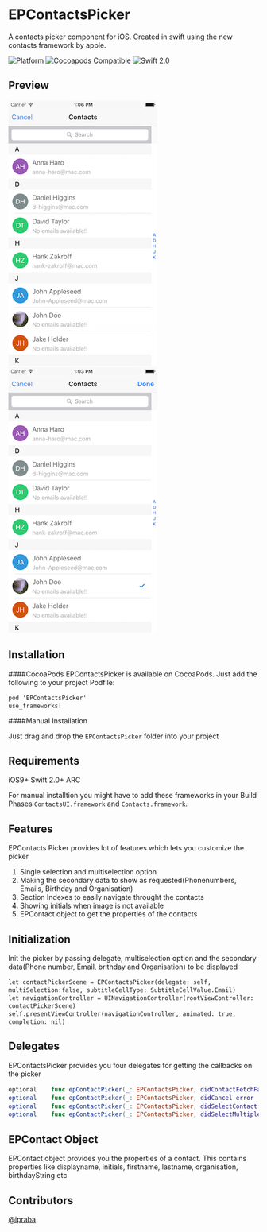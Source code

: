 EPContactsPicker
===========
A contacts picker component for iOS. Created in swift using the new contacts framework by apple. 


[![Platform](https://img.shields.io/cocoapods/p/EPContactsPicker.svg?style=flat)](http://cocoapods.org/pods/EPContactsPicker)
[![Cocoapods Compatible](https://img.shields.io/cocoapods/v/EPContactsPicker.svg?style=flat)](http://cocoadocs.org/docsets/EPContactsPicker)
[![Swift 2.0](https://img.shields.io/badge/Swift-2.0-orange.svg?style=flat)](https://developer.apple.com/swift/)


Preview
-------
![Single Selection](https://raw.githubusercontent.com/ipraba/EPContactsPicker/master/Screenshots/Screen2.png)    ![Multi Selection](https://raw.githubusercontent.com/ipraba/EPContactsPicker/master/Screenshots/Screen3.png)

Installation
------------

####CocoaPods
EPContactsPicker is available on CocoaPods. Just add the following to your project Podfile:
```
pod 'EPContactsPicker'
use_frameworks!
```
####Manual Installation

Just drag and drop the `EPContactsPicker` folder into your project


Requirements
------------
iOS9+
Swift 2.0+
ARC

For manual installtion you might have to add these frameworks in your Build Phases
`ContactsUI.framework` and `Contacts.framework`.

Features
--------

EPContacts Picker provides lot of features which lets you customize the picker

1. Single selection and multiselection option
2. Making the secondary data to show as requested(Phonenumbers, Emails, Birthday and Organisation)
3. Section Indexes to easily navigate throught the contacts
4. Showing initials when image is not available
5. EPContact object to get the properties of the contacts

Initialization
--------------
Init the picker by passing delegate, multiselection option and the secondary data(Phone number, Email, brithday and Organisation) to be displayed

    let contactPickerScene = EPContactsPicker(delegate: self, multiSelection:false, subtitleCellType: SubtitleCellValue.Email)
    let navigationController = UINavigationController(rootViewController: contactPickerScene)
    self.presentViewController(navigationController, animated: true, completion: nil)

Delegates
--------
EPContactsPicker provides you four delegates for getting the callbacks on the picker

```swift
optional    func epContactPicker(_: EPContactsPicker, didContactFetchFailed error : NSError)
optional    func epContactPicker(_: EPContactsPicker, didCancel error : NSError)
optional    func epContactPicker(_: EPContactsPicker, didSelectContact contact : EPContact)
optional    func epContactPicker(_: EPContactsPicker, didSelectMultipleContacts contacts : [EPContact])
```

EPContact Object
----------------

EPContact object provides you the properties of a contact. This contains properties like displayname, initials, firstname, lastname, organisation, birthdayString etc

Contributors
------------
[@ipraba](https://github.com/ipraba)

